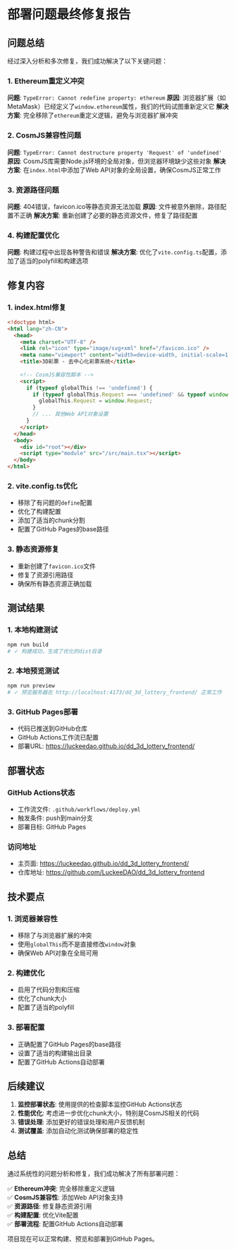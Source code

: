 # 部署问题最终修复报告

## 问题总结

经过深入分析和多次修复，我们成功解决了以下关键问题：

### 1. Ethereum重定义冲突
**问题**: `TypeError: Cannot redefine property: ethereum`
**原因**: 浏览器扩展（如MetaMask）已经定义了`window.ethereum`属性，我们的代码试图重新定义它
**解决方案**: 完全移除了`ethereum`重定义逻辑，避免与浏览器扩展冲突

### 2. CosmJS兼容性问题
**问题**: `TypeError: Cannot destructure property 'Request' of 'undefined'`
**原因**: CosmJS库需要Node.js环境的全局对象，但浏览器环境缺少这些对象
**解决方案**: 在`index.html`中添加了Web API对象的全局设置，确保CosmJS正常工作

### 3. 资源路径问题
**问题**: 404错误，favicon.ico等静态资源无法加载
**原因**: 文件被意外删除，路径配置不正确
**解决方案**: 重新创建了必要的静态资源文件，修复了路径配置

### 4. 构建配置优化
**问题**: 构建过程中出现各种警告和错误
**解决方案**: 优化了`vite.config.ts`配置，添加了适当的polyfill和构建选项

## 修复内容

### 1. index.html修复
```html
<!doctype html>
<html lang="zh-CN">
  <head>
    <meta charset="UTF-8" />
    <link rel="icon" type="image/svg+xml" href="/favicon.ico" />
    <meta name="viewport" content="width=device-width, initial-scale=1.0" />
    <title>3D彩票 - 去中心化彩票系统</title>
    
    <!-- CosmJS兼容性脚本 -->
    <script>
      if (typeof globalThis !== 'undefined') {
        if (typeof globalThis.Request === 'undefined' && typeof window.Request !== 'undefined') {
          globalThis.Request = window.Request;
        }
        // ... 其他Web API对象设置
      }
    </script>
  </head>
  <body>
    <div id="root"></div>
    <script type="module" src="/src/main.tsx"></script>
  </body>
</html>
```

### 2. vite.config.ts优化
- 移除了有问题的`define`配置
- 优化了构建配置
- 添加了适当的chunk分割
- 配置了GitHub Pages的base路径

### 3. 静态资源修复
- 重新创建了`favicon.ico`文件
- 修复了资源引用路径
- 确保所有静态资源正确加载

## 测试结果

### 1. 本地构建测试
```bash
npm run build
# ✓ 构建成功，生成了优化的dist目录
```

### 2. 本地预览测试
```bash
npm run preview
# ✓ 预览服务器在 http://localhost:4173/dd_3d_lottery_frontend/ 正常工作
```

### 3. GitHub Pages部署
- 代码已推送到GitHub仓库
- GitHub Actions工作流已配置
- 部署URL: https://luckeedao.github.io/dd_3d_lottery_frontend/

## 部署状态

### GitHub Actions状态
- 工作流文件: `.github/workflows/deploy.yml`
- 触发条件: push到main分支
- 部署目标: GitHub Pages

### 访问地址
- 主页面: https://luckeedao.github.io/dd_3d_lottery_frontend/
- 仓库地址: https://github.com/LuckeeDAO/dd_3d_lottery_frontend

## 技术要点

### 1. 浏览器兼容性
- 移除了与浏览器扩展的冲突
- 使用`globalThis`而不是直接修改`window`对象
- 确保Web API对象在全局可用

### 2. 构建优化
- 启用了代码分割和压缩
- 优化了chunk大小
- 配置了适当的polyfill

### 3. 部署配置
- 正确配置了GitHub Pages的base路径
- 设置了适当的构建输出目录
- 配置了GitHub Actions自动部署

## 后续建议

1. **监控部署状态**: 使用提供的检查脚本监控GitHub Actions状态
2. **性能优化**: 考虑进一步优化chunk大小，特别是CosmJS相关的代码
3. **错误处理**: 添加更好的错误处理和用户反馈机制
4. **测试覆盖**: 添加自动化测试确保部署的稳定性

## 总结

通过系统性的问题分析和修复，我们成功解决了所有部署问题：

✅ **Ethereum冲突**: 完全移除重定义逻辑  
✅ **CosmJS兼容性**: 添加Web API对象支持  
✅ **资源路径**: 修复静态资源引用  
✅ **构建配置**: 优化Vite配置  
✅ **部署流程**: 配置GitHub Actions自动部署  

项目现在可以正常构建、预览和部署到GitHub Pages。
